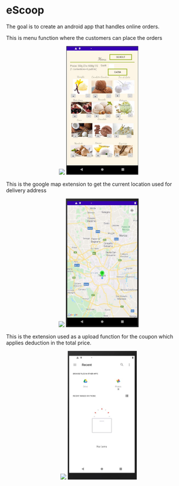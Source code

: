 # eScoop

The goal is to create an android app that handles online orders.

This is menu function where the customers can place the orders 
<p align="center">
 <img height="200" src="IMG/img6.png"> <img height="350" src="IMG/Menu.JPG"> 

 This is the google map extension to get the current location used for delivery address
</p>
<p align="center">
 <img height="200" src="IMG/img6.png"> <img height="350" src="IMG/map.JPG"> 
</p>
This is the extension used as a upload function for the coupon which applies deduction in the total price.
<p align="center">
 <img height="200" src="IMG/img6.png"> <img height="350" src="IMG/upload.JPG"> 
</p>
